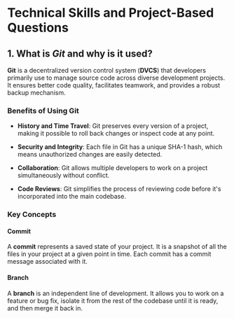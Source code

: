 # Technical Skills and Project-Based Questions
## 1. What is _Git_ and why is it used?

**Git** is a decentralized version control system (**DVCS**) that developers primarily use to manage source code across diverse development projects. It ensures better code quality, facilitates teamwork, and provides a robust backup mechanism.

### Benefits of Using Git

- **History and Time Travel**: Git preserves every version of a project, making it possible to roll back changes or inspect code at any point.

- **Security and Integrity**: Each file in Git has a unique SHA-1 hash, which means unauthorized changes are easily detected.

- **Collaboration**: Git allows multiple developers to work on a project simultaneously without conflict.

- **Code Reviews**: Git simplifies the process of reviewing code before it's incorporated into the main codebase.

### Key Concepts

#### Commit

A **commit** represents a saved state of your project. It is a snapshot of all the files in your project at a given point in time. Each commit has a commit message associated with it.

#### Branch

A **branch** is an independent line of development. It allows you to work on a feature or bug fix, isolate it from the rest of the codebase until it is ready, and then merge it back in.
